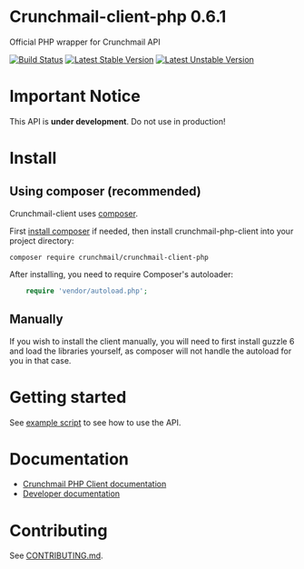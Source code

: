 
# Crunchmail-client-php 0.6.1

Official PHP wrapper for Crunchmail API

[![Build Status](https://travis-ci.org/crunchmail/crunchmail-client-php.svg?branch=master)](https://travis-ci.org/crunchmail/crunchmail-client-php)
[![Latest Stable Version](https://poser.pugx.org/crunchmail/crunchmail-client-php/v/stable)](https://packagist.org/packages/crunchmail/crunchmail-client-php)
[![Latest Unstable Version](https://poser.pugx.org/crunchmail/crunchmail-client-php/v/unstable)](https://packagist.org/packages/crunchmail/crunchmail-client-php)


# Important Notice

This API is **under development**. Do not use in production!


# Install

## Using composer (recommended)

Crunchmail-client uses [composer](https://getcomposer.org/).

First [install composer](https://getcomposer.org/doc/00-intro.md) if needed,
then install crunchmail-php-client into your project directory:

    composer require crunchmail/crunchmail-client-php

After installing, you need to require Composer's autoloader:

```php
    require 'vendor/autoload.php';
```

## Manually

If you wish to install the client manually, you will need to first install
guzzle 6 and load the libraries yourself, as composer will not handle the
autoload for you in that case.


# Getting started

See [example script](./examples/index.php) to see how to use the API.


# Documentation

* [Crunchmail PHP Client documentation](http://crunchmail-api-php-client.readthedocs.org/en/latest/)
* [Developer documentation](http://crunchmail.github.io/crunchmail-client-php)


# Contributing

See [CONTRIBUTING.md](./CONTRIBUTING.md).
